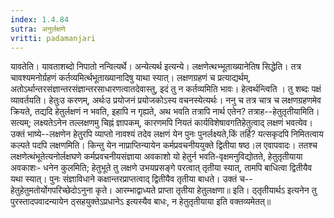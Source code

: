```yaml
---
index: 1.4.84
sutra: अनुर्लक्षणे
vritti: padamanjari
---
```


 यावतेति। यावताशब्दो निपातो नन्वित्यर्थे। अन्येत्यर्थ इत्यन्ये। लक्षणेत्थभ्भूताख्यानेतिष सिद्धेति। तत्र चावश्यमनोर्ग्रहणं कर्तव्यमिर्त्थभूताख्यानादिषु याथा स्यात्। लक्षणग्रहणं च प्रत्याद्यर्थम्, अतोऽर्थान्तरसंज्ञान्तरसंज्ञान्तरसाधारणत्वातदेवास्तु, इदं तु न कर्तव्यमिति भावः। हेत्वर्थन्त्विति । तु शब्दः पक्षं व्यावर्तयति। हेतुःउ करणम्, अर्थःउ प्रयोजनं प्रयोजकोऽस्य वचनस्येत्यर्थः। ननु च तत्र चात्र च लक्षणग्रहणमेव क्रियते, तद्यदि हेतुर्लक्षणं न भवति, इहापि न गृह्यते, अथ भवति तत्रापि नार्थ एतेन? तत्राह--हेतुतृतीयामिति। सत्यम्; लक्ष्यतेऽनेन तल्लक्षणमु चिह्नं ज्ञापकम्, कारणमपि नियतं कार्यविशेषावगतिहेतुत्वाद् लक्षणं भवत्येव। उक्तं भाष्ये--लक्षणेन हेतुरपि व्याप्तो नावश्यं तदेव लक्षणं येन पुनः पुनर्लक्ष्यते,किं तर्हि? यत्सकृदपि निमितत्वाय कल्पते पदपि लक्षणमिति। किन्तु येन नाप्राप्तिन्यायेन कर्मप्रवचनीययुक्ते द्वितीया षष्ठ।ल एवापवादः। ततश्च लक्षणेत्थंभूतेत्यनोर्लक्षघणे कर्मप्रवचनीयसंज्ञाया अवकाशो यो हेतुर्न भवति-वृक्षमनुविद्योतते, हेतुतृतीयाया अवकाशः- धनेन कुलमिति; हेतुभूते तु लक्षणे उभयप्रसङ्गे परत्वात् तृतीया स्यात्, तामपि बाधित्वा द्वितीयैव यथा स्यात्। पुनः संज्ञाविधाने कक्षान्तरप्राप्तत्वाद् द्वितीयैव तृतीया बाधते। उक्तं च-- हेतुहेतुमतोर्योगपरिच्छेदोऽनुना कृते। आरम्भाद्वाध्यते प्राप्ता तृतीया हेतुलक्षणा॥ इति। ठ्तृतीयार्थऽ इत्यनेन तु पुरस्तादपवादन्यायेन ठ्सहयुक्तेऽप्रधानेऽ इत्यस्यैव बाधः, न हेतुतृतीयाया इति वक्तव्यमेतत्॥